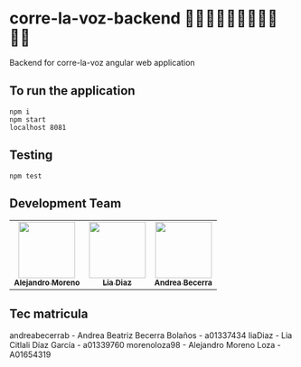 # corre-la-voz-backend 👋👋🏿👋🏽👋🏻👋🏾👋🏼
Backend for corre-la-voz angular web application

## To run the application
```
npm i
npm start
localhost 8081
```

## Testing 
```
npm test
```
## Development Team
<table>
   <tr>
    <td align="center"><a href="https://github.com/morenoloza98"><img src="https://avatars3.githubusercontent.com/u/45719935?s=400&v=4" width="100px;" alt=""/><br /><sub><b>Alejandro Moreno</b></sub></a><br /></td>
    <td align="center"><a href="https://github.com/liaDiaz"><img src="https://avatars2.githubusercontent.com/u/46771468?s=400&v=4" width="100px;" alt=""/><br /><sub><b>Lia Diaz</b></sub></a><br /></td>
    <td align="center"><a href="https://github.com/andreabecerrab"><img src="https://avatars3.githubusercontent.com/u/26441404?s=400&u=1f607cdcc6acd67da0b6a1d71012e88b03f72625&v=4" width="100px;" alt=""/><br /><sub><b>Andrea Becerra</b></sub></a><br /></td>
  </tr>
</table>

## Tec matricula

andreabecerrab - Andrea Beatriz Becerra Bolaños - a01337434
liaDiaz - Lia Citlali Díaz García - a01339760
morenoloza98 - Alejandro Moreno Loza - A01654319
